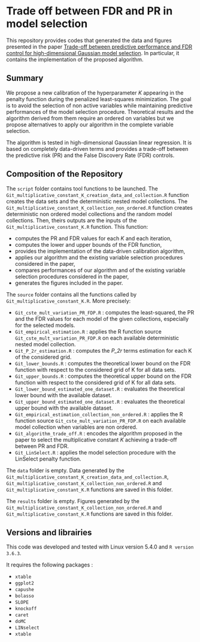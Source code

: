 # Trade off between FDR and PR in model selection

This repository provides codes that generated the data and figures presented in the paper [Trade-off between predictive performance and FDR control for high-dimensional Gaussian model selection](https://arxiv.org/abs/2302.01831).
In particular, it contains the implementation of the proposed algorithm.

## Summary

We propose a new calibration of the hyperparameter _K_ appearing in the penalty function during the penalized least-squares minimization. The goal is to avoid the selection of non active variables while maintaining predictive performances of the model selection procedure. Theoretical results and the algorithm derived from them require an ordered on variables but we propose alternatives to apply our algorithm in the complete variable selection.

The algorithm is tested in high-dimensional Gaussian linear regression. It is based on completely data-driven terms and provides a trade-off between the predictive risk (PR) and the False Discovery Rate (FDR) controls.

## Composition of the Repository

The `script` folder contains tool functions to be launched.
The `Git_multiplicative_constant_K_creation_data_and_collection.R` function creates the data sets and the deterministic nested model collections. The `Git_multiplicative_constant_K_collection_non_ordered.R` function creates deterministic non ordered model collections and the random model collections. Then, theirs outputs are the inputs of the `Git_multiplicative_constant_K.R` function. This function:

- computes the PR and FDR values for each _K_ and each iteration,
- computes the lower and upper bounds of the FDR function,
- provides the implementation of the data-driven calibration algorithm,
- applies our algorithm and the existing variable selection procedures considered in the paper,
- compares performances of our algorithm and of the existing variable selection procedures considered in the paper,
- generates the figures included in the paper.

The `source` folder contains all the functions called by `Git_multiplicative_constant_K.R`. More precisely:

- `Git_cste_mult_variation_PR_FDP.R` : computes the least-squared, the PR and the FDR values for each model of the given collections, especially for the selected models.
- `Git_empirical_estimation.R` : applies the R function source `Git_cste_mult_variation_PR_FDP.R` on each available deterministic nested model collection.
- `Git_P_2r_estimation.R` : computes the _P\_2r_ terms estimation for each K of the considered grid.
- `Git_lower_bounds.R` : computes the theoretical lower bound on the FDR function with respect to the considered grid of K for all data sets.
- `Git_upper_bounds.R` : computes the theoretical upper bound on the FDR function with respect to the considered grid of K for all data sets.
- `Git_lower_bound_estimated_one_dataset.R` : evaluates the theoretical lower bound with the available dataset.
- `Git_upper_bound_estimated_one_dataset.R` : evaluates the theoretical upper bound with the available dataset.
- `Git_empirical_estimation_collection_non_ordered.R` : applies the R function source `Git_cste_mult_variation_PR_FDP.R` on each available model collection when variables are non ordered.
- `Git_algorithm_trade_off.R` : encodes the algorithm proposed in the paper to select the multiplicative constant _K_ achieving a trade-off between PR and FDR.
- `Git_LinSelect.R` : applies the model selection procedure with the LinSelect penalty function.

The `data` folder is empty. Data generated by the `Git_multiplicative_constant_K_creation_data_and_collection.R`, `Git_multiplicative_constant_K_collection_non_ordered.R` and `Git_multiplicative_constant_K.R` functions are saved in this folder.

The `results` folder is empty. Figures generated by the `Git_multiplicative_constant_K_collection_non_ordered.R` and `Git_multiplicative_constant_K.R` functions are saved in this folder.


## Versions and librairies

This code was developed and tested with Linux version 5.4.0 and `R version 3.6.3`.

It requires the following packages :
- `xtable`
- `ggplot2`
- `capushe`
- `bolasso`
- `SLOPE`
- `knockoff`
- `caret`
- `doMC`
- `LINselect`
- `xtable`
